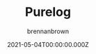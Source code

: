 ---
title: Purelog
github: https://github.com/brennanbrown/purelog
demo: https://purelog.netlify.app
author: brennanbrown
date: 2021-05-04T00:00:00.000Z
ssg:
  - Jekyll
cms:
  - Markdown
category:
  - Blog
description: >-
  A responsive sidebar Jekyll theme using the Pure.css framework, designed for
  writers and bloggers of all kinds.
draft: true
publish_date: '2020-11-08T04:33:19Z'
update_date: '2022-02-04T05:25:56Z'
github_star: 18
github_fork: 30
---